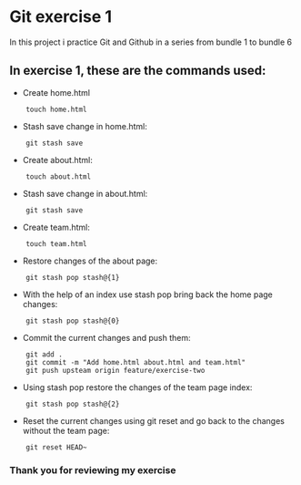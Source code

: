 # Git exercise 1

In this project i practice Git and Github in a series from bundle 1 to bundle 6

## In exercise 1, these are the commands used:

- Create home.html

```
    touch home.html
```

- Stash save change in home.html:

```
    git stash save
```

- Create about.html:

``` 
    touch about.html
```

- Stash save change in about.html:

``` 
    git stash save
```
- Create team.html:

``` 
    touch team.html
```

- Restore changes of the about page:

``` 
    git stash pop stash@{1}
```

- With the help of an index use stash pop bring back the home page changes:

``` 
    git stash pop stash@{0}
```

- Commit the current changes and push them:

``` 
    git add .
    git commit -m "Add home.html about.html and team.html"
    git push upsteam origin feature/exercise-two
```

- Using stash pop restore the changes of the team page index:

``` 
    git stash pop stash@{2}
```

- Reset the current changes using git reset and go back to the changes without the team page:

``` 
    git reset HEAD~
```


### Thank you for reviewing my exercise 